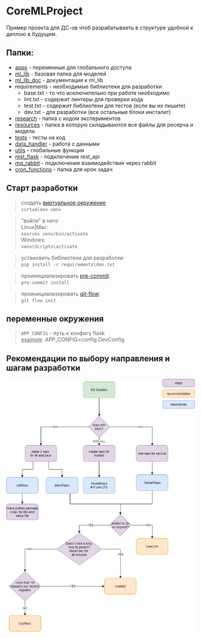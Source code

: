 # CoreMLProject

Пример проекта для ДС-ов чтоб разрабатываеть в структуре удобной к деплою в будущем.

## Папки:
+ [apps](./apps/README.md) - переменные для глобального доступа
+ [ml_lib](./ml_lib/README.md) - базовая папка для моделей
+ [ml_lib_doc](./ml_lib_doc/README.md) - документация к ml_lib
+ requirements - необходимые библиотеки для разработки
  + base.txt - то что исключительно при работе необходимо
  + lint.txt - содержит линтеры для проверки кода
  + test.txt - содержит библиотеки для тестов (если вы их пишите)
  + dev.txt - для разработки (все остальные блоки инсталит)
+ [research](./research/README.md) - папка с кодом экспериментов
+ [resources](./resources/README.md) - папка в которую складываются все файлы для ресерча и модели
+ [tests](./tests/README.md) - тесты на код
+ [data_handler](./data_handler/README.md) - работа с данными
+ [utils](./utils/README.md) - глобальные функции
+ [rest_flask](./rest_flask/README.md) - подключение rest_api
+ [mq_rabbit](./mq_rabbit/README.md) - подключение взаимодействия через rabbit 
+ [cron_functions](./cron_functions/README.md) - папка для крон задач

## Старт разработки

> создать [виртуальное окружение](https://virtualenv.pypa.io/en/latest/) <br>
> `virtualenv venv`

> "войти" в него <br>
> Linux|Mac: <br>
> `sources venv/bin/activate`<br>
> Windows: <br>
> `venv\Scripts\activate`

> установить библиотеки для разработки<br>
> `pip install -r requirements\dev.txt`

> проинициализировать [pre-commit](https://pre-commit.com/): <br>
> `pre-commit install`

> проинициализировать [git-flow](https://danielkummer.github.io/git-flow-cheatsheet/index.html#): <br>
> `git flow init`

## переменные окружения 

> `APP_CONFIG` - путь к конфигу flask <br>
> <u>example</u>: APP_CONFIG=config.DevConfig

## Рекомендации по выбору направления и шагам разработки

![img](./src/CoreMl.drawio.png)